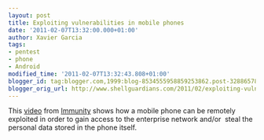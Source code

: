 ```yaml
---
layout: post
title: Exploiting vulnerabilities in mobile phones
date: '2011-02-07T13:32:00.000+01:00'
author: Xavier Garcia
tags:
- pentest
- phone
- Android
modified_time: '2011-02-07T13:32:43.808+01:00'
blogger_id: tag:blogger.com,1999:blog-8534555958859253862.post-3288657827973457318
blogger_orig_url: http://www.shellguardians.com/2011/02/exploiting-vulnerabilities-in-mobile.html
---
```

This [video](http://partners.immunityinc.com/movies/Lightning_Demo_Android.mov) from [Immunity](http://www.immunitysec.com/) shows how a mobile phone can be remotely exploited in order to gain access to the enterprise network and/or  steal the personal data stored in the phone itself.
